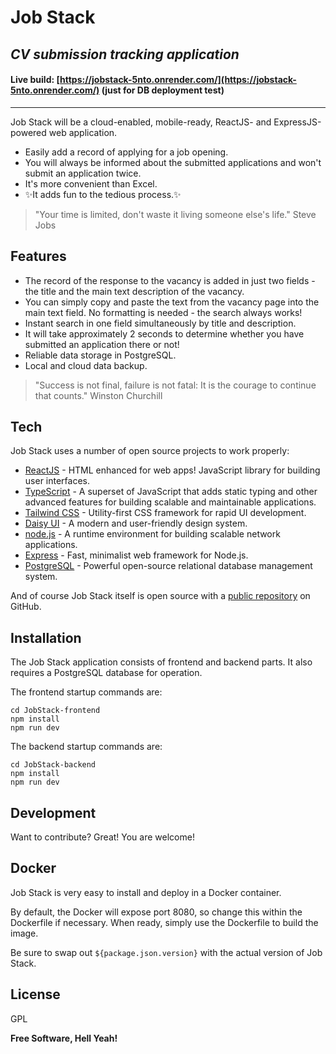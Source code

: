 # Job Stack
## _CV submission tracking application_

#### Live build: [https://jobstack-5nto.onrender.com/](https://jobstack-5nto.onrender.com/) (just for DB deployment test)
<hr />

Job Stack will be a cloud-enabled, mobile-ready,
ReactJS- and ExpressJS-powered web application.
- Easily add a record of applying for a job opening.
- You will always be informed about the submitted applications and won't submit an application twice.
- It's more convenient than Excel.
- ✨It adds fun to the tedious process.✨

>"Your time is limited, don't waste it living someone else's life." 
> Steve Jobs

## Features

- The record of the response to the vacancy is added in just two fields - the title and the main text description of the vacancy.
- You can simply copy and paste the text from the vacancy page into the main text field. No formatting is needed - the search always works!
- Instant search in one field simultaneously by title and description.
- It will take approximately 2 seconds to determine whether you have submitted an application there or not!
- Reliable data storage in PostgreSQL.
- Local and cloud data backup.

>"Success is not final, failure is not fatal: It is the courage to continue that counts."
>Winston Churchill

## Tech

Job Stack uses a number of open source projects to work properly:

- [ReactJS](https://react.dev/) - HTML enhanced for web apps! JavaScript library for building user interfaces.
- [TypeScript](https://www.typescriptlang.org/) - A superset of JavaScript that adds static typing and other advanced features for building scalable and maintainable applications.
- [Tailwind CSS](https://tailwindcss.com/) - Utility-first CSS framework for rapid UI development.
- [Daisy UI](https://daisyui.com/) - A modern and user-friendly design system.
- [node.js](https://nodejs.org/) - A runtime environment for building scalable network applications.
- [Express](https://expressjs.com/) - Fast, minimalist web framework for Node.js.
- [PostgreSQL](https://www.postgresql.org/) - Powerful open-source relational database management system.


And of course Job Stack itself is open source with a [public repository](https://github.com/Rizz071)
 on GitHub.

## Installation

The Job Stack application consists of frontend and backend parts. It also requires a PostgreSQL database for operation.

The frontend startup commands are:
```
cd JobStack-frontend
npm install
npm run dev
```

The backend startup commands are:
```
cd JobStack-backend
npm install
npm run dev
```

## Development

Want to contribute? Great!
You are welcome!


## Docker

Job Stack is very easy to install and deploy in a Docker container.

By default, the Docker will expose port 8080, so change this within the
Dockerfile if necessary. When ready, simply use the Dockerfile to
build the image.

Be sure to swap out `${package.json.version}` with the actual
version of Job Stack.

## License

GPL

**Free Software, Hell Yeah!**
